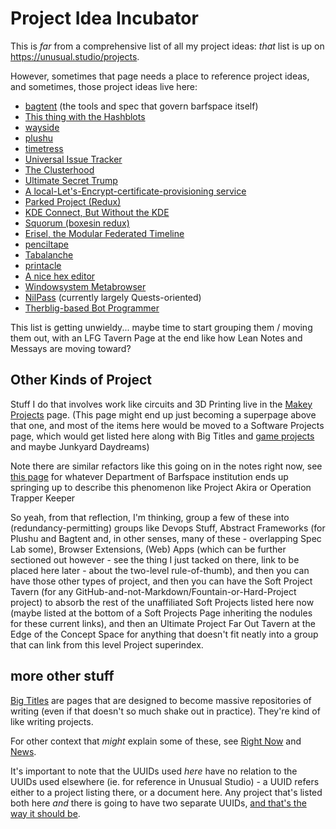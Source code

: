 # Project Idea Incubator

This is *far* from a comprehensive list of all my project ideas: *that* list is up on https://unusual.studio/projects.

However, sometimes that page needs a place to reference project ideas, and sometimes, those project ideas live here:

- [bagtent](ba00b8cb-9d05-4aef-bd50-0990f82dd723.md) (the tools and spec that govern barfspace itself)
- [This thing with the Hashblots](70c6cf0c-360c-4f59-959a-663ed81b4751.md)
- [wayside](21af29aa-0dfe-4145-877f-7eb51e38f53e.md)
- [plushu](10cfcf6f-df6f-4f83-9f17-6a43a43c15e6.md)
- [timetress](0f7c0d76-21f0-4ad1-aed0-d81402293359.md)
- [Universal Issue Tracker](1305adb9-59a7-4179-a9fe-0ddedd802034.md)
- [The Clusterhood](9664b592-59ed-4ac5-bf15-9b67f67af111.md)
- [Ultimate Secret Trump](be41a368-ece7-4e79-a3cf-dbfbb6fd4939.md)
- [A local-Let's-Encrypt-certificate-provisioning service](af61f26f-4813-4473-9550-cc038de75965.md)
- [Parked Project (Redux)](416491ee-4b52-4887-96f0-465f361a36ea.md)
- [KDE Connect, But Without the KDE](8639e616-3739-488a-8972-138ab1d4dd0a.md)
- [Squorum (boxesin redux)](80c01468-5a12-4496-90f0-64abad259156.md)
- [Erisel, the Modular Federated Timeline](a4698628-2fba-4d14-9f31-72b8e9688445.md)
- [penciltape](1c1aa2a1-afe6-458b-8326-54627f9808b2.md)
- [Tabalanche](1bba5664-3cd1-4f22-903b-fd35c6844ac0.md)
- [printacle](d984a489-8c56-4665-a106-d6b4909319c8.md)
- [A nice hex editor](68bb497c-899f-45a5-8053-20d12a8b470b.md)
- [Windowsystem Metabrowser](20768279-9c6d-4476-90d8-9dd15f3aa4d3.md)
- [NilPass](7e171d29-590d-4636-9c2e-80cdaef10e92.md) (currently largely Quests-oriented)
- [Therblig-based Bot Programmer](cc8a2a69-9df0-4e38-ac66-cb40a9f55531.md)

This list is getting unwieldy... maybe time to start grouping them / moving them out, with an LFG Tavern Page at the end like how Lean Notes and Messays are moving toward?

## Other Kinds of Project

Stuff I do that involves work like circuits and 3D Printing live in the [Makey Projects][] page. (This page might end up just becoming a superpage above that one, and most of the items here would be moved to a Software Projects page, which would get listed here along with Big Titles and [game projects](47a84b6f-b858-4064-9563-00230ab4c1e5.md) and maybe Junkyard Daydreams)

[Makey Projects]: b2694758-f919-4d46-a29b-7bbf189eab38.md

Note there are similar refactors like this going on in the notes right now, see [this page](9d2999b6-8d6d-417b-9a60-36df93a05192.md) for whatever Department of Barfspace institution ends up springing up to describe this phenomenon like Project Akira or Operation Trapper Keeper

So yeah, from that reflection, I'm thinking, group a few of these into (redundancy-permitting) groups like Devops Stuff, Abstract Frameworks (for Plushu and Bagtent and, in other senses, many of these - overlapping Spec Lab some), Browser Extensions, (Web) Apps (which can be further sectioned out however - see the thing I just tacked on there, link to be placed here later - about the two-level rule-of-thumb), and then you can have those other types of project, and then you can have the Soft Project Tavern (for any GitHub-and-not-Markdown/Fountain-or-Hard-Project project) to absorb the rest of the unaffiliated Soft Projects listed here now (maybe listed at the bottom of a Soft Projects Page inheriting the nodules for these current links), and then an Ultimate Project Far Out Tavern at the Edge of the Concept Space for anything that doesn't fit neatly into a group that can link from this level Project superindex.

## more other stuff

[Big Titles](e0fc507e-e5ec-4771-93ee-9b4d5bda3606.md) are pages that are designed to become massive repositories of writing (even if that doesn't so much shake out in practice). They're kind of like writing projects.

For other context that *might* explain some of these, see [Right Now][] and [News][].

[Right Now]: 41218b84-cd08-48a5-b91a-865e8b90c46a.md
[News]: afcfaa78-ef7e-429e-a2ea-0b5c7abaf7b7.md

It's important to note that the UUIDs used *here* have no relation to the UUIDs used elsewhere (ie. for reference in Unusual Studio) - a UUID refers either to a project listing there, or a document here. Any project that's listed both here *and* there is going to have two separate UUIDs, [and that's the way it should be](https://github.com/stuartpb/leannotes/issues/8).
